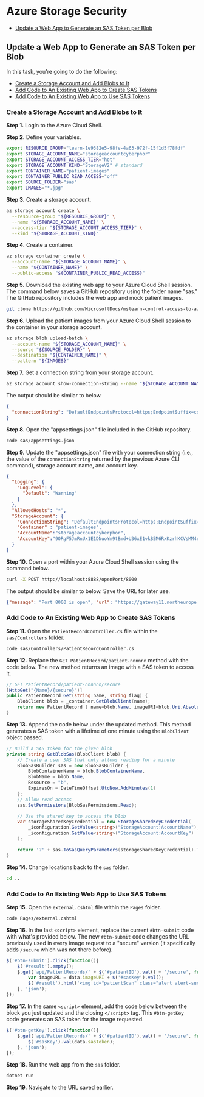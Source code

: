 # Azure Storage Security
* [Update a Web App to Generate an SAS Token per Blob](#update-a-web-app-to-generate-an-sas-token-per-blob)

## Update a Web App to Generate an SAS Token per Blob
In this task, you're going to do the following:
* [Create a Storage Account and Add Blobs to It](#create-a-storage-account-and-add-blobs-to-it)
* [Add Code to An Existing Web App to Create SAS Tokens](#add-code-to-an-existing-web-app-to-create-sas-tokens)
* [Add Code to An Existing Web App to Use SAS Tokens](#add-code-to-an-existing-web-app-to-use-sas-tokens)

### Create a Storage Account and Add Blobs to It
**Step 1.** Login to the Azure Cloud Shell. 

**Step 2.** Define your variables. 
```bash
export RESOURCE_GROUP="learn-1e9382e5-98fe-4a63-972f-15f1d5f78fdf"
export STORAGE_ACCOUNT_NAME="storageaccountcyberphor"
export STORAGE_ACCOUNT_ACCESS_TIER="hot"
export STORAGE_ACCOUNT_KIND="StorageV2" # standard
export CONTAINER_NAME="patient-images"
export CONTAINER_PUBLIC_READ_ACCESS="off"
export SOURCE_FOLDER="sas"
export IMAGES="*.jpg"
```

**Step 3.** Create a storage account. 
```bash
az storage account create \
  --resource-group "${RESOURCE_GROUP}" \
  --name "${STORAGE_ACCOUNT_NAME}" \
  --access-tier "${STORAGE_ACCOUNT_ACCESS_TIER}" \
  --kind "${STORAGE_ACCOUNT_KIND}" 
```

**Step 4.** Create a container. 
```bash
az storage container create \
  --account-name "${STORAGE_ACCOUNT_NAME}" \
  --name "${CONTAINER_NAME}" \
  --public-access "${CONTAINER_PUBLIC_READ_ACCESS}"
```

**Step 5.** Download the existing web app to your Azure Cloud Shell session. The command below saves a GitHub repository using the folder name "sas." The GitHub repository includes the web app and mock patient images. 
```bash
git clone https://github.com/MicrosoftDocs/mslearn-control-access-to-azure-storage-with-sas.git sas
```

**Step 6.** Upload the patient images from your Azure Cloud Shell session to the container in your storage account. 
```bash
az storage blob upload-batch \
  --account-name "${STORAGE_ACCOUNT_NAME}" \
  --source "${SOURCE_FOLDER}" \
  --destination "${CONTAINER_NAME}" \
  --pattern "${IMAGES}"
```

**Step 7.** Get a connection string from your storage account. 
```bash
az storage account show-connection-string --name "${STORAGE_ACCOUNT_NAME}"
```

The output should be similar to below. 
```json
{
  "connectionString": "DefaultEndpointsProtocol=https;EndpointSuffix=core.windows.net;AccountName=storageaccountcyberphor;AccountKey=9ORgF5JmRnUx1E1DNuoYm9tBmd+U36xE1vkB5M6RxKzrhKCVsMM4rfYx3op1zQPpYZkazzLOI8GH+AStMcPIzg==;BlobEndpoint=https://storageaccountcyberphor.blob.core.windows.net/;FileEndpoint=https://storageaccountcyberphor.file.core.windows.net/;QueueEndpoint=https://storageaccountcyberphor.queue.core.windows.net/;TableEndpoint=https://storageaccountcyberphor.table.core.windows.net/"
}
```

**Step 8.** Open the "appsettings.json" file included in the GitHub repository.
```bash
code sas/appsettings.json
``` 

**Step 9.** Update the "appsettings.json" file with your connection string (i.e., the value of the `connectionString` returned by the previous Azure CLI command), storage account name, and account key. 
```json
{
  "Logging": {
    "LogLevel": {
      "Default": "Warning"
    }
  },
  "AllowedHosts": "*",
  "StorageAccount": {
    "ConnectionString": "DefaultEndpointsProtocol=https;EndpointSuffix=core.windows.net;AccountName=storageaccountcyberphor;AccountKey=9ORgF5JmRnUx1E1DNuoYm9tBmd+U36xE1vkB5M6RxKzrhKCVsMM4rfYx3op1zQPpYZkazzLOI8GH+AStMcPIzg==;BlobEndpoint=https://storageaccountcyberphor.blob.core.windows.net/;FileEndpoint=https://storageaccountcyberphor.file.core.windows.net/;QueueEndpoint=https://storageaccountcyberphor.queue.core.windows.net/;TableEndpoint=https://storageaccountcyberphor.table.core.windows.net",
    "Container" : "patient-images",
    "AccountName":"storageaccountcyberphor",
    "AccountKey":"9ORgF5JmRnUx1E1DNuoYm9tBmd+U36xE1vkB5M6RxKzrhKCVsMM4rfYx3op1zQPpYZkazzLOI8GH+AStMcPIzg=="
  }  
}
```

**Step 10.** Open a port within your Azure Cloud Shell session using the command below. 
```bash
curl -X POST http://localhost:8888/openPort/8000
```

The output should be similar to below. Save the URL for later use. 
```json
{"message": "Port 8000 is open", "url": "https://gateway11.northeurope.console.azure.com/n/cc-4016c848/cc-4016c848/proxy/8000/"}
```

### Add Code to An Existing Web App to Create SAS Tokens
**Step 11.** Open the `PatientRecordController.cs` file within the `sas/Controllers` folder. 
```bash
code sas/Controllers/PatientRecordController.cs
```

**Step 12.** Replace the `GET PatientRecord/patient-nnnnnn` method with the code below. The new method returns an image with a SAS token to access it. 
```cs
// GET PatientRecord/patient-nnnnnn/secure
[HttpGet("{Name}/{secure}")]
public PatientRecord Get(string name, string flag) {
    BlobClient blob = _container.GetBlobClient(name);
    return new PatientRecord { name=blob.Name, imageURI=blob.Uri.AbsoluteUri, sasToken=GetBlobSas(blob) };
}
```

**Step 13.** Append the code below under the updated method. This method generates a SAS token with a lifetime of one minute using the `BlobClient` object passed.  
```cs
// Build a SAS token for the given blob
private string GetBlobSas(BlobClient blob) {
    // Create a user SAS that only allows reading for a minute
    BlobSasBuilder sas = new BlobSasBuilder {
        BlobContainerName = blob.BlobContainerName,
        BlobName = blob.Name,
        Resource = "b",
        ExpiresOn = DateTimeOffset.UtcNow.AddMinutes(1)
    };
    // Allow read access
    sas.SetPermissions(BlobSasPermissions.Read);

    // Use the shared key to access the blob
    var storageSharedKeyCredential = new StorageSharedKeyCredential(
        _iconfiguration.GetValue<string>("StorageAccount:AccountName"),
        _iconfiguration.GetValue<string>("StorageAccount:AccountKey")
    );

    return '?' + sas.ToSasQueryParameters(storageSharedKeyCredential).ToString();
}
```

**Step 14.** Change locations back to the `sas` folder. 
```bash
cd ..
```

### Add Code to An Existing Web App to Use SAS Tokens
**Step 15.** Open the `external.cshtml` file within the `Pages` folder. 
```bash
code Pages/external.cshtml
```

**Step 16.** In the last `<script>` element, replace the current `#btn-submit` code with what's provided below. The new `#btn-submit` code changes the URL previously used in every image request to a "secure" version (it specifically adds `/secure` which was not there before).
```js
$('#btn-submit').click(function(){
    $('#result').empty();
    $.get('api/PatientRecords/' + $('#patientID').val() + '/secure', function (data) {
        var imageURL = data.imageURI + $('#sasKey').val();
        $('#result').html('<img id="patientScan" class="alert alert-success" src="' + imageURL + '" alt="patient scan" onerror="this.classList.remove(\'alert-success\'); this.classList.add(\'alert-danger\')"//>');
    }, 'json');
});
```

**Step 17.** In the same `<script>` element, add the code below between the block you just updated and the closing `</script>` tag. This `#btn-getKey` code generates an SAS token for the image requested. 
```js
$('#btn-getKey').click(function(){
    $.get('api/PatientRecords/' + $('#patientID').val() + '/secure', function (data) {
        $('#sasKey').val(data.sasToken);
    }, 'json');
});
```

**Step 18.** Run the web app from the `sas` folder. 
```bash
dotnet run
```

**Step 19.** Navigate to the URL saved earlier. 